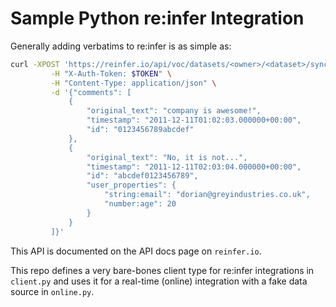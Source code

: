Sample Python re:infer Integration
===

Generally adding verbatims to re:infer is as simple as:

```bash
curl -XPOST 'https://reinfer.io/api/voc/datasets/<owner>/<dataset>/sync' \
         -H "X-Auth-Token: $TOKEN" \
         -H "Content-Type: application/json" \
         -d '{"comments": [
             {
                 "original_text": "company is awesome!",
                 "timestamp": "2011-12-11T01:02:03.000000+00:00",
                 "id": "0123456789abcdef"
             },
             {
                 "original_text": "No, it is not...",
                 "timestamp": "2011-12-11T02:03:04.000000+00:00",
                 "id": "abcdef0123456789",
                 "user_properties": {
                     "string:email": "dorian@greyindustries.co.uk",
                     "number:age": 20
                 }
             }
         ]}'
```

This API is documented on the API docs page on `reinfer.io`.

This repo defines a very bare-bones client type for re:infer integrations in
`client.py` and uses it for a real-time (online) integration with a fake data
source in `online.py`.
